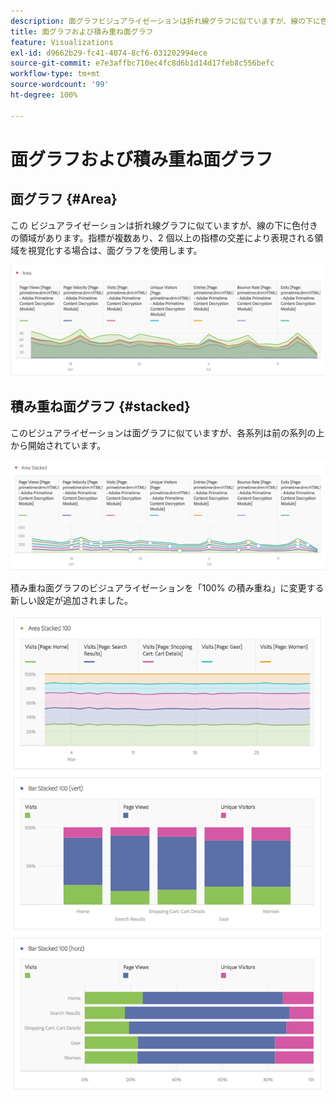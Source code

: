 ```yaml
---
description: 面グラフビジュアライゼーションは折れ線グラフに似ていますが、線の下に色付きの領域があります。
title: 面グラフおよび積み重ね面グラフ
feature: Visualizations
exl-id: d9662b29-fc41-4074-8cf6-031202994ece
source-git-commit: e7e3affbc710ec4fc8d6b1d14d17feb8c556befc
workflow-type: tm+mt
source-wordcount: '99'
ht-degree: 100%

---
```


# 面グラフおよび積み重ね面グラフ

## 面グラフ {#Area}

この ビジュアライゼーションは折れ線グラフに似ていますが、線の下に色付きの領域があります。指標が複数あり、2 個以上の指標の交差により表現される領域を視覚化する場合は、面グラフを使用します。

![](assets/area.png)

## 積み重ね面グラフ {#stacked}

このビジュアライゼーションは面グラフに似ていますが、各系列は前の系列の上から開始されています。

![](assets/area-stacked.png)

積み重ね面グラフのビジュアライゼーションを「100% の積み重ね」に変更する新しい設定が追加されました。

![](assets/areastacked100.png)
